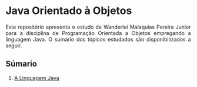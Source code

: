 <h1>Java Orientado à Objetos</h1>
<p align = "justify">Este repositório apresenta o estudo de Wanderlei Malaquias Pereira Junior para a disciplina de Programação Orientada a Objetos empregando a linguagem Java. O sumário dos tópicos estudados são disponibilizados a seguir.</p>

<h2>Súmario</h2>
<ol>
  <li><a href="https://wmpjrufg.github.io/IFGoiano_POO/a_linguagem_java.html" target="_blank">A Linguagem Java</a></li>
</ol>

